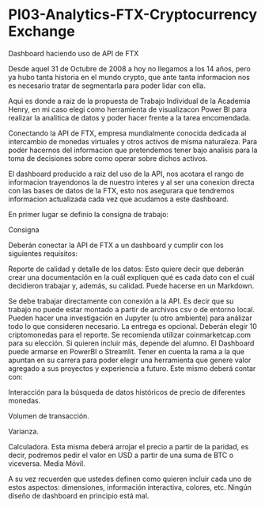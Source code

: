 # PI03-Analytics-FTX-Cryptocurrency Exchange

Dashboard haciendo uso de API de FTX

Desde aquel 31 de Octubre de 2008 a hoy no llegamos a los 14 años, pero ya hubo tanta historia en el mundo crypto, que ante tanta informacion nos es necesario tratar de segmentarla para poder lidar con ella.

Aqui es donde a raiz de la propuesta de Trabajo Individual de la Academia Henry, en mi caso elegi como herramienta de visualizacon Power BI para realizar la analitica de datos y poder hacer frente a la tarea encomendada.

Conectando la API  de FTX, empresa mundialmente conocida dedicada al intercambio de monedas virtuales y otros activos de misma naturaleza.
Para poder hacernos del informacion que pretendemos tener bajo analisis para la toma de decisiones sobre como operar sobre dichos activos.

El dashboard producido a raiz del uso de la API,  nos acotara el rango de informacion trayendonos la de nuestro interes y al ser una conexion directa con las bases de datos de la FTX,  esto nos asegurara que tendremos informacion actualizada cada vez que acudamos a este dashboard.



En primer lugar se definio la consigna de trabajo:

Consigna

Deberán conectar la API de FTX a un dashboard y cumplir con los siguientes requisitos:

Reporte de calidad y detalle de los datos: Esto quiere decir que deberán crear una documentación en la cuál expliquen qué es cada dato con el cuál decidieron trabajar y, además, su calidad. Puede hacerse en un Markdown.

Se debe trabajar directamente con conexión a la API. Es decir que su trabajo no puede estar montado a partir de archivos csv o de entorno local.
Pueden hacer una investigación en Jupyter (u otro ambiente) para análizar todo lo que consideren necesario. La entrega es opcional.
Deberán elegir 10 criptomonedas para el reporte. Se recomienda utilizar coinmarketcap.com para su elección. Si quieren incluir más, depende del alumno.
El Dashboard puede armarse en PowerBI o Streamlit. Tener en cuenta la rama a la que apuntan en su carrera para poder elegir una herramienta que genere valor agregado a sus proyectos y experiencia a futuro. Este mismo deberá contar con:

Interacción para la búsqueda de datos históricos de precio de diferentes monedas.

Volumen de transacción.

Varianza.

Calculadora. Esta misma deberá arrojar el precio a partir de la paridad, es decir, podremos pedir el valor en USD a partir de una suma de BTC o viceversa.
Media Móvil.

A su vez recuerden que ustedes definen como quieren incluir cada uno de estos aspectos: dimensiones, información interactiva, colores, etc. Ningún diseño de dashboard en principio está mal.
